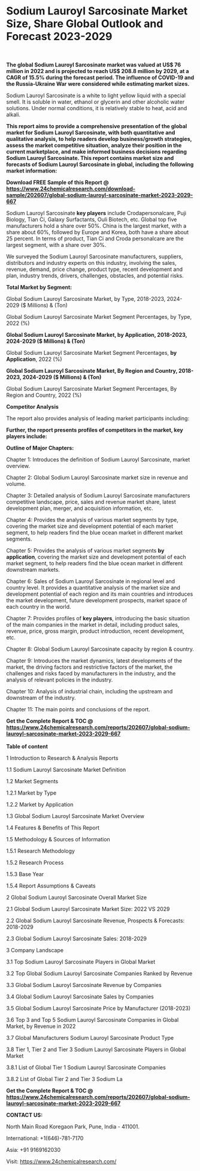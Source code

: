 <h1>Sodium Lauroyl Sarcosinate Market Size, Share Global Outlook and Forecast 2023-2029</h1><br/><p><strong>The global Sodium Lauroyl Sarcosinate market was valued at US$ 76 million in 2022 and is projected to reach US$ 208.8 million by 2029, at a <strong>CAGR</strong> of 15.5% during the forecast period. The influence of COVID-19 and the Russia-Ukraine War were considered while estimating market sizes.</strong></p><p>Sodium Lauroyl Sarcosinate is a white to light yellow liquid with a special smell. It is soluble in water, ethanol or glycerin and other alcoholic water solutions. Under normal conditions, it is relatively stable to heat, acid and alkali.</p><p><strong>This report aims to provide a comprehensive presentation of the global market for Sodium Lauroyl Sarcosinate, with both quantitative and qualitative analysis, to help readers develop business/growth strategies, assess the market competitive situation, analyze their position in the current marketplace, and make informed business decisions regarding Sodium Lauroyl Sarcosinate. This report contains market size and forecasts of Sodium Lauroyl Sarcosinate in global, including the following market information:</strong></p><div><b>Download FREE Sample of this Report @ <a href="https://www.24chemicalresearch.com/download-sample/202607/global-sodium-lauroyl-sarcosinate-market-2023-2029-667">https://www.24chemicalresearch.com/download-sample/202607/global-sodium-lauroyl-sarcosinate-market-2023-2029-667</a></b></div><p>Sodium Lauroyl Sarcosinate <strong>key players</strong> include Crodapersonalcare, Puji Biology, Tian Ci, Galaxy Surfactants, Ouli Biotech, etc. Global top five manufacturers hold a share over 50%. China is the largest market, with a share about 60%, followed by Europe and Korea, both have a share about 25 percent. In terms of product, Tian Ci and Croda personalcare are the largest segment, with a share over 30%.</p><p>We surveyed the Sodium Lauroyl Sarcosinate manufacturers, suppliers, distributors and industry experts on this industry, involving the sales, revenue, demand, price change, product type, recent development and plan, industry trends, drivers, challenges, obstacles, and potential risks.</p><p><strong>Total Market by Segment:</strong></p><p>Global Sodium Lauroyl Sarcosinate Market, by Type, 2018-2023, 2024-2029 ($ Millions) & (Ton)</p><p>Global Sodium Lauroyl Sarcosinate Market Segment Percentages, by Type, 2022 (%)</p><p><strong>Global Sodium Lauroyl Sarcosinate Market, <strong>by Application</strong>, 2018-2023, 2024-2029 ($ Millions) & (Ton)</strong></p><p>Global Sodium Lauroyl Sarcosinate Market Segment Percentages, <strong>by Application</strong>, 2022 (%)</p><p><strong>Global Sodium Lauroyl Sarcosinate Market, By Region and Country, 2018-2023, 2024-2029 ($ Millions) & (Ton)</strong></p><p>Global Sodium Lauroyl Sarcosinate Market Segment Percentages, By Region and Country, 2022 (%)</p><p><strong>Competitor Analysis</strong></p><p>The report also provides analysis of leading market participants including:</p><p><strong>Further, the report presents profiles of competitors in the market, <strong>key players</strong> include:</strong></p><p><strong>Outline of Major Chapters:</strong></p><p>Chapter 1: Introduces the definition of Sodium Lauroyl Sarcosinate, market overview.</p><p>Chapter 2: Global Sodium Lauroyl Sarcosinate market size in revenue and volume.</p><p>Chapter 3: Detailed analysis of Sodium Lauroyl Sarcosinate manufacturers competitive landscape, price, sales and revenue market share, latest development plan, merger, and acquisition information, etc.</p><p>Chapter 4: Provides the analysis of various market segments by type, covering the market size and development potential of each market segment, to help readers find the blue ocean market in different market segments.</p><p>Chapter 5: Provides the analysis of various market segments <strong>by application</strong>, covering the market size and development potential of each market segment, to help readers find the blue ocean market in different downstream markets.</p><p>Chapter 6: Sales of Sodium Lauroyl Sarcosinate in regional level and country level. It provides a quantitative analysis of the market size and development potential of each region and its main countries and introduces the market development, future development prospects, market space of each country in the world.</p><p>Chapter 7: Provides profiles of <strong>key players</strong>, introducing the basic situation of the main companies in the market in detail, including product sales, revenue, price, gross margin, product introduction, recent development, etc.</p><p>Chapter 8: Global Sodium Lauroyl Sarcosinate capacity by region & country.</p><p>Chapter 9: Introduces the market dynamics, latest developments of the market, the driving factors and restrictive factors of the market, the challenges and risks faced by manufacturers in the industry, and the analysis of relevant policies in the industry.</p><p>Chapter 10: Analysis of industrial chain, including the upstream and downstream of the industry.</p><p>Chapter 11: The main points and conclusions of the report.</p><div><b>Get the Complete Report & TOC @ <a href="https://www.24chemicalresearch.com/reports/202607/global-sodium-lauroyl-sarcosinate-market-2023-2029-667">https://www.24chemicalresearch.com/reports/202607/global-sodium-lauroyl-sarcosinate-market-2023-2029-667</a></b></div><br><b>Table of content</b><p>1 Introduction to Research & Analysis Reports<br />
 
  1.1 Sodium Lauroyl Sarcosinate Market Definition<br />
 
  1.2 Market Segments<br />
 
  1.2.1 Market by Type<br />
 
  1.2.2 Market by Application<br />
 
  1.3 Global Sodium Lauroyl Sarcosinate Market Overview<br />
 
  1.4 Features & Benefits of This Report<br />
 
  1.5 Methodology & Sources of Information<br />
 
  1.5.1 Research Methodology<br />
 
  1.5.2 Research Process<br />
 
  1.5.3 Base Year<br />
 
  1.5.4 Report Assumptions & Caveats<br />
 
 2 Global Sodium Lauroyl Sarcosinate Overall Market Size<br />
 
  2.1 Global Sodium Lauroyl Sarcosinate Market Size: 2022 VS 2029<br />
 
  2.2 Global Sodium Lauroyl Sarcosinate Revenue, Prospects & Forecasts: 2018-2029<br />
 
  2.3 Global Sodium Lauroyl Sarcosinate Sales: 2018-2029<br />
 
 3 Company Landscape<br />
 
  3.1 Top Sodium Lauroyl Sarcosinate Players in Global Market<br />
 
  3.2 Top Global Sodium Lauroyl Sarcosinate Companies Ranked by Revenue<br />
 
  3.3 Global Sodium Lauroyl Sarcosinate Revenue by Companies<br />
 
  3.4 Global Sodium Lauroyl Sarcosinate Sales by Companies<br />
 
  3.5 Global Sodium Lauroyl Sarcosinate Price by Manufacturer (2018-2023)<br />
 
  3.6 Top 3 and Top 5 Sodium Lauroyl Sarcosinate Companies in Global Market, by Revenue in 2022<br />
 
  3.7 Global Manufacturers Sodium Lauroyl Sarcosinate Product Type<br />
 
  3.8 Tier 1, Tier 2 and Tier 3 Sodium Lauroyl Sarcosinate Players in Global Market<br />
 
  3.8.1 List of Global Tier 1 Sodium Lauroyl Sarcosinate Companies<br />
 
  3.8.2 List of Global Tier 2 and Tier 3 Sodium La<br><div><b>Get the Complete Report & TOC @ <a href="https://www.24chemicalresearch.com/reports/202607/global-sodium-lauroyl-sarcosinate-market-2023-2029-667">https://www.24chemicalresearch.com/reports/202607/global-sodium-lauroyl-sarcosinate-market-2023-2029-667</a></b></div></p>
 
 <b>CONTACT US:</b><br>
 
 North Main Road Koregaon Park, Pune, India - 411001.<br/>
 
 International: +1(646)-781-7170<br/>
 
 Asia: +91 9169162030<br/>
 
 Visit: <a href="https://www.24chemicalresearch.com/">https://www.24chemicalresearch.com/</a>
 
 <br>